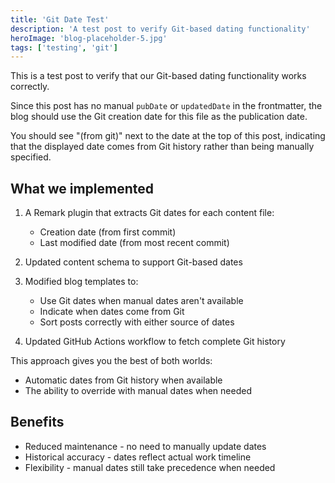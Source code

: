 ```yaml
---
title: 'Git Date Test'
description: 'A test post to verify Git-based dating functionality'
heroImage: 'blog-placeholder-5.jpg'
tags: ['testing', 'git']
---
```


This is a test post to verify that our Git-based dating functionality works correctly.

Since this post has no manual `pubDate` or `updatedDate` in the frontmatter, the blog should use the Git creation date for this file as the publication date.

You should see "(from git)" next to the date at the top of this post, indicating that the displayed date comes from Git history rather than being manually specified.

## What we implemented

1. A Remark plugin that extracts Git dates for each content file:
   - Creation date (from first commit)
   - Last modified date (from most recent commit)

2. Updated content schema to support Git-based dates

3. Modified blog templates to:
   - Use Git dates when manual dates aren't available
   - Indicate when dates come from Git
   - Sort posts correctly with either source of dates

4. Updated GitHub Actions workflow to fetch complete Git history

This approach gives you the best of both worlds:
- Automatic dates from Git history when available
- The ability to override with manual dates when needed

## Benefits

- Reduced maintenance - no need to manually update dates
- Historical accuracy - dates reflect actual work timeline
- Flexibility - manual dates still take precedence when needed 